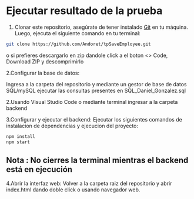 # Ejecutar resultado de la prueba 
1. Clonar este repositorio, asegúrate de tener instalado [Git](https://git-scm.com/) en tu máquina. Luego, ejecuta el siguiente comando en tu terminal:

```bash
git clone https://github.com/Andoret/tpSaveEmployee.git
```
o si prefieres descargarlo en zip dandole click a el boton <> Code, Download ZIP y descomprimirlo

2.Configurar la base de datos:

Ingresa a la carpeta del repositorio y mediante un gestor de base de datos SQL/mySQL ejecutar las consultas presentes en SQL_Daniel_Gonzalez.sql

2.Usando Visual Studio Code o mediante terminal ingresar a la carpeta backend

3.Configurar y ejecutar el backend:
  Ejecutar los siguientes comandos de instalacion de dependencias y ejecucion del proyecto:

  ```bash
  npm install
  npm start
  ```
  ## Nota : No cierres la terminal mientras el backend está en ejecución
4.Abrir la interfaz web:
  Volver a la carpeta raiz del repositorio y abrir index.html dando doble click o usando navegador web.

